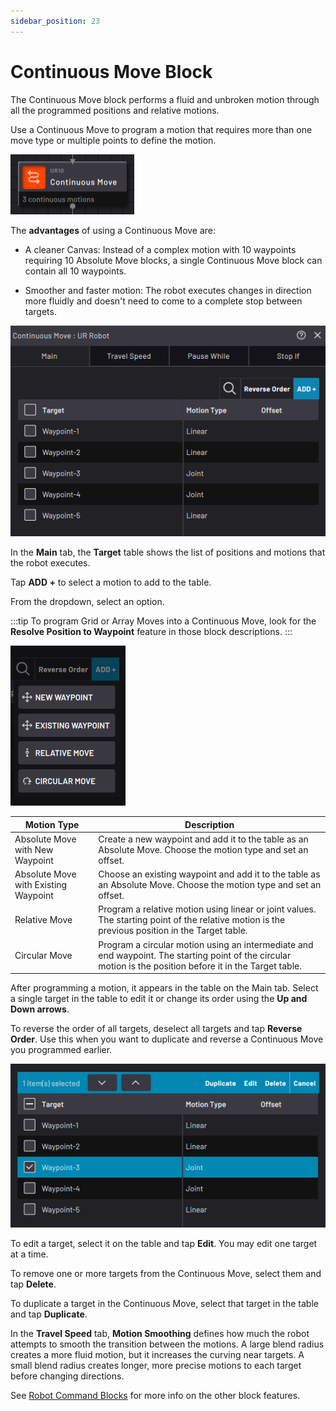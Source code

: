 ```yaml
---
sidebar_position: 23
---
```


# Continuous Move Block

The Continuous Move block performs a fluid and unbroken motion through all the programmed positions and relative motions.

Use a Continuous Move to program a motion that requires more than one move type or multiple points to define the motion.

![](../Images/TaskCanvasBlockGlossary/Robot-Continuous-Block.png)

The **advantages** of using a Continuous Move are:

-   A cleaner Canvas: Instead of a complex motion with 10 waypoints requiring 10 Absolute Move blocks, a single Continuous Move block can contain all 10 waypoints.

-   Smoother and faster motion: The robot executes changes in direction more fluidly and doesn't need to come to a complete stop between targets.

![](../Images/TaskCanvasBlockGlossary/Robot-Continuous-Settings-Main.png)

In the **Main** tab, the **Target** table shows the list of positions and motions that the robot executes.

Tap **ADD +** to select a motion to add to the table.

From the dropdown, select an option.

:::tip
To program Grid or Array Moves into a Continuous Move, look for the **Resolve Position to Waypoint** feature in those block descriptions.
:::

![](../Images/TaskCanvasBlockGlossary/Robot-Continuous-Settings-Main-Add.png)

|Motion Type|Description|
|-----------|-----------|
|Absolute Move with New Waypoint|Create a new waypoint and add it to the table as an Absolute Move. Choose the motion type and set an offset.|
|Absolute Move with Existing Waypoint|Choose an existing waypoint and add it to the table as an Absolute Move. Choose the motion type and set an offset.|
|Relative Move|Program a relative motion using linear or joint values. The starting point of the relative motion is the previous position in the Target table.|
|Circular Move|Program a circular motion using an intermediate and end waypoint. The starting point of the circular motion is the position before it in the Target table.|

After programming a motion, it appears in the table on the Main tab. Select a single target in the table to edit it or change its order using the **Up and Down arrows**.

To reverse the order of all targets, deselect all targets and tap **Reverse Order**. Use this when you want to duplicate and reverse a Continuous Move you programmed earlier.

![](../Images/TaskCanvasBlockGlossary/Robot-Continuous-Settings-Main-Select.png)

To edit a target, select it on the table and tap **Edit**. You may edit one target at a time.

To remove one or more targets from the Continuous Move, select them and tap **Delete**.

To duplicate a target in the Continuous Move, select that target in the table and tap **Duplicate**.

In the **Travel Speed** tab, **Motion Smoothing** defines how much the robot attempts to smooth the transition between the motions. A large blend radius creates a more fluid motion, but it increases the curving near targets. A small blend radius creates longer, more precise motions to each target before changing directions.

See [Robot Command Blocks](Robot-Overview.md) for more info on the other block features.

